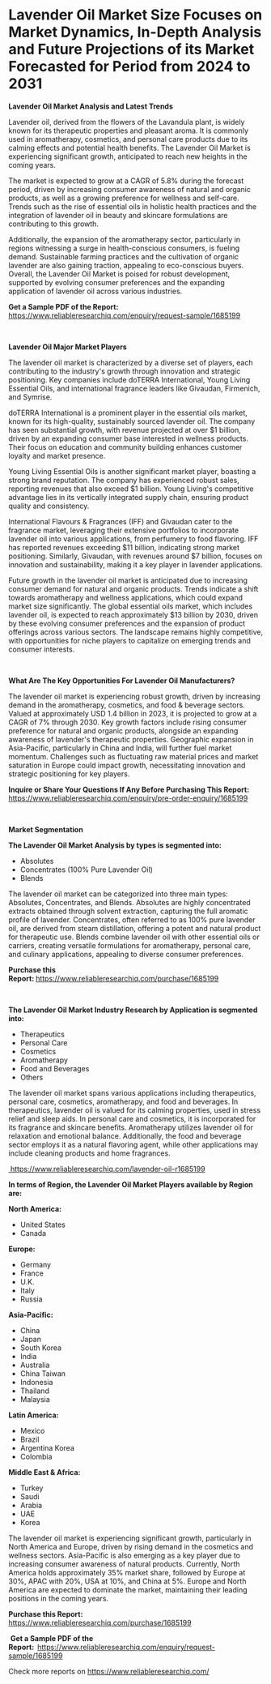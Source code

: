 <p><h1>Lavender Oil Market Size Focuses on Market Dynamics, In-Depth Analysis and Future Projections of its Market Forecasted for Period from 2024 to 2031</h1></p><p><strong>Lavender Oil Market Analysis and Latest Trends</strong></p>
<p><p>Lavender oil, derived from the flowers of the Lavandula plant, is widely known for its therapeutic properties and pleasant aroma. It is commonly used in aromatherapy, cosmetics, and personal care products due to its calming effects and potential health benefits. The Lavender Oil Market is experiencing significant growth, anticipated to reach new heights in the coming years.</p><p>The market is expected to grow at a CAGR of 5.8% during the forecast period, driven by increasing consumer awareness of natural and organic products, as well as a growing preference for wellness and self-care. Trends such as the rise of essential oils in holistic health practices and the integration of lavender oil in beauty and skincare formulations are contributing to this growth. </p><p>Additionally, the expansion of the aromatherapy sector, particularly in regions witnessing a surge in health-conscious consumers, is fueling demand. Sustainable farming practices and the cultivation of organic lavender are also gaining traction, appealing to eco-conscious buyers. Overall, the Lavender Oil Market is poised for robust development, supported by evolving consumer preferences and the expanding application of lavender oil across various industries.</p></p>
<p><strong>Get a Sample PDF of the Report:&nbsp;</strong> <a href="https://www.reliableresearchiq.com/enquiry/request-sample/1685199?utm_campaign=1123&utm_medium=2&utm_source=Github&utm_content=ia&utm_term=30122024&utm_id=lavender-oil">https://www.reliableresearchiq.com/enquiry/request-sample/1685199</a></p>
<p>&nbsp;</p>
<p><strong>Lavender Oil Major Market Players</strong></p>
<p><p>The lavender oil market is characterized by a diverse set of players, each contributing to the industry's growth through innovation and strategic positioning. Key companies include doTERRA International, Young Living Essential Oils, and international fragrance leaders like Givaudan, Firmenich, and Symrise.</p><p>doTERRA International is a prominent player in the essential oils market, known for its high-quality, sustainably sourced lavender oil. The company has seen substantial growth, with revenue projected at over $1 billion, driven by an expanding consumer base interested in wellness products. Their focus on education and community building enhances customer loyalty and market presence.</p><p>Young Living Essential Oils is another significant market player, boasting a strong brand reputation. The company has experienced robust sales, reporting revenues that also exceed $1 billion. Young Living's competitive advantage lies in its vertically integrated supply chain, ensuring product quality and consistency.</p><p>International Flavours & Fragrances (IFF) and Givaudan cater to the fragrance market, leveraging their extensive portfolios to incorporate lavender oil into various applications, from perfumery to food flavoring. IFF has reported revenues exceeding $11 billion, indicating strong market positioning. Similarly, Givaudan, with revenues around $7 billion, focuses on innovation and sustainability, making it a key player in lavender applications.</p><p>Future growth in the lavender oil market is anticipated due to increasing consumer demand for natural and organic products. Trends indicate a shift towards aromatherapy and wellness applications, which could expand market size significantly. The global essential oils market, which includes lavender oil, is expected to reach approximately $13 billion by 2030, driven by these evolving consumer preferences and the expansion of product offerings across various sectors. The landscape remains highly competitive, with opportunities for niche players to capitalize on emerging trends and consumer interests.</p></p>
<p>&nbsp;</p>
<p><strong>What Are The Key Opportunities For Lavender Oil Manufacturers?</strong></p>
<p><p>The lavender oil market is experiencing robust growth, driven by increasing demand in the aromatherapy, cosmetics, and food & beverage sectors. Valued at approximately USD 1.4 billion in 2023, it is projected to grow at a CAGR of 7% through 2030. Key growth factors include rising consumer preference for natural and organic products, alongside an expanding awareness of lavender's therapeutic properties. Geographic expansion in Asia-Pacific, particularly in China and India, will further fuel market momentum. Challenges such as fluctuating raw material prices and market saturation in Europe could impact growth, necessitating innovation and strategic positioning for key players.</p></p>
<p><strong>Inquire or Share Your Questions If Any Before Purchasing This Report:</strong> <a href="https://www.reliableresearchiq.com/enquiry/pre-order-enquiry/1685199?utm_campaign=1123&utm_medium=2&utm_source=Github&utm_content=ia&utm_term=30122024&utm_id=lavender-oil">https://www.reliableresearchiq.com/enquiry/pre-order-enquiry/1685199</a></p>
<p>&nbsp;</p>
<p><strong>Market Segmentation</strong></p>
<p><strong>The Lavender Oil Market Analysis by types is segmented into:</strong></p>
<p><ul><li>Absolutes</li><li>Concentrates (100% Pure Lavender Oil)</li><li>Blends</li></ul></p>
<p><p>The lavender oil market can be categorized into three main types: Absolutes, Concentrates, and Blends. Absolutes are highly concentrated extracts obtained through solvent extraction, capturing the full aromatic profile of lavender. Concentrates, often referred to as 100% pure lavender oil, are derived from steam distillation, offering a potent and natural product for therapeutic use. Blends combine lavender oil with other essential oils or carriers, creating versatile formulations for aromatherapy, personal care, and culinary applications, appealing to diverse consumer preferences.</p></p>
<p><strong>Purchase this Report:&nbsp;</strong><a href="https://www.reliableresearchiq.com/purchase/1685199?utm_campaign=1123&utm_medium=2&utm_source=Github&utm_content=ia&utm_term=30122024&utm_id=lavender-oil">https://www.reliableresearchiq.com/purchase/1685199</a></p>
<p>&nbsp;</p>
<p><strong>The Lavender Oil Market Industry Research by Application is segmented into:</strong></p>
<p><ul><li>Therapeutics</li><li>Personal Care</li><li>Cosmetics</li><li>Aromatherapy</li><li>Food and Beverages</li><li>Others</li></ul></p>
<p><p>The lavender oil market spans various applications including therapeutics, personal care, cosmetics, aromatherapy, and food and beverages. In therapeutics, lavender oil is valued for its calming properties, used in stress relief and sleep aids. In personal care and cosmetics, it is incorporated for its fragrance and skincare benefits. Aromatherapy utilizes lavender oil for relaxation and emotional balance. Additionally, the food and beverage sector employs it as a natural flavoring agent, while other applications may include cleaning products and home fragrances.</p></p>
<p><a href="https://www.reliableresearchiq.com/lavender-oil-r1685199?utm_campaign=1123&utm_medium=2&utm_source=Github&utm_content=ia&utm_term=30122024&utm_id=lavender-oil">&nbsp;https://www.reliableresearchiq.com/lavender-oil-r1685199</a></p>
<p><strong>In terms of Region, the Lavender Oil Market Players available by Region are:</strong></p>
<p>
    <p> <strong> North America: </strong>
        <ul>
            <li>United States</li>
            <li>Canada</li>
        </ul>
        </p> 
    <p> <strong> Europe: </strong>
        <ul>
            <li>Germany</li>
            <li>France</li>
            <li>U.K.</li>
            <li>Italy</li>
            <li>Russia</li>
        </ul>
        </p> 
    <p> <strong> Asia-Pacific: </strong>
        <ul>
            <li>China</li>
            <li>Japan</li>
            <li>South Korea</li>
            <li>India</li>
            <li>Australia</li>
            <li>China Taiwan</li>
            <li>Indonesia</li>
            <li>Thailand</li>
            <li>Malaysia</li>
        </ul>
        </p> 
    <p> <strong> Latin America: </strong>
        <ul>
            <li>Mexico</li>
            <li>Brazil</li>
            <li>Argentina Korea</li>
            <li>Colombia</li>
        </ul>
        </p> 
    <p> <strong> Middle East & Africa: </strong>
        <ul>
            <li>Turkey</li>
            <li>Saudi</li>
            <li>Arabia</li>
            <li>UAE</li>
            <li>Korea</li>
        </ul>
    </p>
    </p>
<p><p>The lavender oil market is experiencing significant growth, particularly in North America and Europe, driven by rising demand in the cosmetics and wellness sectors. Asia-Pacific is also emerging as a key player due to increasing consumer awareness of natural products. Currently, North America holds approximately 35% market share, followed by Europe at 30%, APAC with 20%, USA at 10%, and China at 5%. Europe and North America are expected to dominate the market, maintaining their leading positions in the coming years.</p></p>
<p><strong>Purchase this Report: </strong><a href="https://www.reliableresearchiq.com/purchase/1685199?utm_campaign=1123&utm_medium=2&utm_source=Github&utm_content=ia&utm_term=30122024&utm_id=lavender-oil">https://www.reliableresearchiq.com/purchase/1685199</a></p>
<p>&nbsp;<strong>Get a Sample PDF of the Report:&nbsp;&nbsp;</strong><a href="https://www.reliableresearchiq.com/enquiry/request-sample/1685199?utm_campaign=1123&utm_medium=2&utm_source=Github&utm_content=ia&utm_term=30122024&utm_id=lavender-oil">https://www.reliableresearchiq.com/enquiry/request-sample/1685199</a></p>
<p><strong></strong></p>
<p>Check more reports on <a href="https://www.reliableresearchiq.com/?utm_campaign=1123&utm_medium=2&utm_source=Github&utm_content=ia&utm_term=30122024&utm_id=lavender-oil">https://www.reliableresearchiq.com/</a></p>